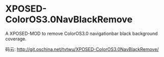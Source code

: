 # XPOSED-ColorOS3.0NavBlackRemove
A XPOSED-MOD to remove ColorOS3.0 navigationbar black background coverage.

码云: http://git.oschina.net/tvtwu/XPOSED-ColorOS3.0NavBlackRemove/
